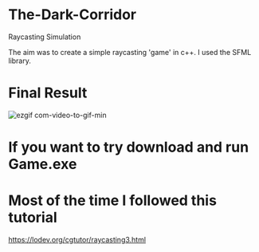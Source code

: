 # The-Dark-Corridor
Raycasting Simulation

The aim was to create a simple raycasting 'game' in c++. I used the SFML library.

# Final Result 
![ezgif com-video-to-gif-min](https://user-images.githubusercontent.com/94826253/228842515-cd3598f7-90b9-4bb0-a660-6112bd2f48b9.gif)


# If you want to try download and run Game.exe

# Most of the time I followed this tutorial 
https://lodev.org/cgtutor/raycasting3.html
